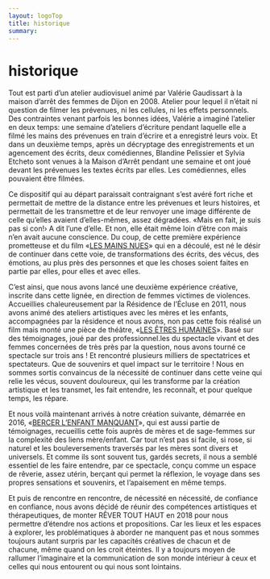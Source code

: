 ```yaml
---
layout: logoTop
title: historique
summary: 
---
```

<h1>historique</h1>
<p class="intro-text">Tout est parti d’un atelier audiovisuel animé par Valérie Gaudissart à la maison d’arrêt des femmes de Dijon en 2008. Atelier pour lequel il n’était ni question de filmer les prévenues, ni les cellules, ni les effets personnels. Des contraintes venant parfois les bonnes idées, Valérie a imaginé l’atelier en deux temps: une semaine d’ateliers d’écriture pendant laquelle elle a filmé les mains des prévenues en train d’écrire et a enregistré leurs voix. Et dans un deuxième temps, après un décryptage des enregistrements et un agencement des écrits, deux comédiennes, Blandine Pelissier et Sylvia Etcheto sont venues à la Maison d’Arrêt pendant une semaine et ont joué devant les prévenues les textes écrits par elles. Les comédiennes, elles pouvaient être filmées.</p>

<p class="intro-text">Ce dispositif  qui au départ paraissait contraignant s’est avéré fort riche et permettait de mettre de la distance entre les prévenues et leurs histoires, et permettait de les transmettre et de leur renvoyer une image différente de celle qu’elles avaient d’elles-mêmes, assez dégradées. «Mais en fait, je suis pas si con!› A dit l’une d’elle. Et non, elle était même loin d’être con mais n’en avait aucune conscience. 
Du coup, de cette première expérience prometteuse et du film «<a href="/les-mains-nues">LES MAINS NUES</a>» qui en a découlé, est né le désir de continuer dans cette voie, de transformations des écrits, des vécus, des émotions, au plus près des personnes et que les choses soient faites en partie par elles, pour elles et avec elles.</p>

<p class="intro-text">C’est ainsi, que nous avons lancé une deuxième expérience créative, inscrite dans cette lignée, en direction de femmes victimes de violences. Accueillies chaleureusement par la Résidence de l’Écluse en 2011, nous avons animé des ateliers artistiques avec les mères et les enfants, accompagnées par la résidence et nous avons, non pas cette fois réalisé un film mais monté une pièce de théâtre, «<a href="/les-etres-humaines">LES ÊTRES HUMAINES</a>». 
Basé sur des témoignages, joué par des professionnel.les du spectacle vivant et des femmes concernées de très près par la question, nous avons tourné ce spectacle sur trois ans ! Et rencontré plusieurs milliers de spectatrices et spectateurs. Que de souvenirs et quel impact sur le territoire ! 
Nous en sommes sortis convaincus de la nécessité de continuer dans cette veine qui relie les vécus, souvent douloureux, qui les transforme par la création artistique et les transmet, les fait entendre, les reconnaît, et pour quelque temps, les répare.</p>

<p class="intro-text">Et nous voilà maintenant arrivés à notre création suivante, démarrée en 2016, «<a href="/bercer-l-enfant-manquant">BERCER L’ENFANT MANQUANT</a>», qui est aussi partie de témoignages,  recueillis cette fois auprès de mères et de sage-femmes sur la complexité des liens mère/enfant. Car tout n’est pas si facile, si rose, si naturel et les bouleversements traversés par les mères sont divers et universels. Et comme ils sont souvent tus, gardés secrets, il nous a semblé essentiel de les faire entendre, par ce spectacle, conçu comme un espace de rêverie, assez utérin, berçant qui permet la réflexion, le voyage dans ses propres sensations et souvenirs,  et l’apaisement en même temps. </p>

<p class="intro-text">Et puis de rencontre en rencontre, de nécessité en nécessité, de confiance en confiance, nous avons décidé de réunir des compétences artistiques et thérapeutiques, de monter <span class="rever-typog">RÊVER TOUT HAUT</span> en 2018 pour nous permettre d’étendre nos actions et propositions. Car les lieux et les espaces à explorer, les problématiques à aborder ne manquent pas et nous sommes toujours autant surpris par les capacités créatives de chacun et de chacune, même quand on les croit éteintes. Il y a toujours moyen de rallumer l’imaginaire et la communication de son monde intérieur à ceux et celles qui nous entourent ou qui nous sont lointains. </p>